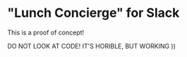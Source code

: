 "Lunch Concierge" for Slack
===========================

This is a proof of concept!

DO NOT LOOK AT CODE! IT'S HORIBLE, BUT WORKING ))
